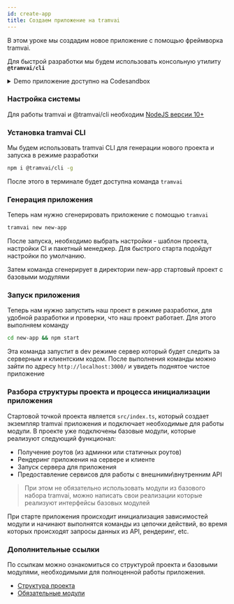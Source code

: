 ```yaml
---
id: create-app
title: Создаем приложение на tramvai
---
```


В этом уроке мы создадим новое приложение с помощью фреймворка tramvai.

Для быстрой разработки мы будем использовать консольную утилиту **`@tramvai/cli`**

<p>
<details>
<summary>Demo приложение доступно на Codesandbox</summary>

<iframe
  src="https://codesandbox.io/embed/tramvai-new-qgk90?fontsize=14&hidenavigation=1&theme=dark"
  style={{ "width": "100%", "height": "500px", "border": 0, "borderRadius": "4px", "overflow": "hidden" }}
  title="tramvai-new"
  allow="accelerometer; ambient-light-sensor; camera; encrypted-media; geolocation; gyroscope; hid; microphone; midi; payment; usb; vr; xr-spatial-tracking"
  sandbox="allow-forms allow-modals allow-popups allow-presentation allow-same-origin allow-scripts"
></iframe>

</details>
</p>

### Настройка системы

Для работы tramvai и @tramvai/cli необходим [NodeJS версии 10+](https://nodejs.org/en/download)

### Установка tramvai CLI

Мы будем использовать tramvai CLI для генерации нового проекта и запуска в режиме разработки

```bash
npm i @tramvai/cli -g
```

После этого в терминале будет доступна команда `tramvai`

### Генерация приложения

Теперь нам нужно сгенерировать приложение с помощью `tramvai`

```bash
tramvai new new-app
```

После запуска, необходимо выбрать настройки - шаблон проекта, настройки CI и пакетный менеджер.
Для быстрого старта подойдут настройки по умолчанию.

Затем команда сгенерирует в директории new-app стартовый проект с базовыми модулями

### Запуск приложения

Теперь нам нужно запустить наш проект в режиме разработки, для удобной разработки и проверки, что наш проект работает. Для этого выполняем команду

```bash
cd new-app && npm start
```

Эта команда запустит в dev режиме сервер который будет следить за серверным и клиентским кодом.
После выполнения команды можно зайти по адресу `http://localhost:3000/` и увидеть поднятое чистое приложение

### Разбора структуры проекта и процесса инициализации приложения

Стартовой точкой проекта является `src/index.ts`, который создает экземпляр tramvai приложения и подключает необходимые для работы модули.
В проекте уже подключены базовые модули, которые реализуют следующий функционал:

- Получение роутов (из админки или статичных роутов)
- Рендеринг приложения на сервере и клиенте
- Запуск сервера для приложения
- Предоставление сервисов для работы с внешними\внутренним API

> При этом не обязательно использовать модули из базового набора tramvai, можно написать свои реализации которые реализуют интерфейсы базовых модулей

При старте приложения происходит инициализация зависимостей модули и начинают выполнятся команды из цепочки действий,
во время которых происходят запросы данных из API, рендеринг, etc.

### Дополнительные ссылки

По ссылкам можно ознакомиться со структурой проекта и базовыми модулями, необходимыми для полноценной работы приложения.

- [Структура проекта](get-started/app-structure.md)
- [Обязательные модули](get-started/core-modules.md)
